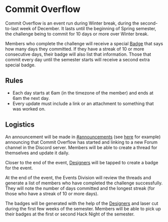 # Commit Overflow

Commit Overflow is an event run during Winter break, during the second-to-last week of December. It lasts until the beginning
of Spring semester, the challenge being to commit for 10 days or more over Winter break.

Members who complete the challenge will receive a special [Badge](/design/badges/README.md) that says how many days
they committed. If they have a streak of 10 or more consecutive days, their badge will also list that information. Those
that commit every day until the semester starts will receive a second extra special badge.

## Rules

- Each day starts at 6am (in the timezone of the member) and ends at 6am the next day.
- Every update must include a link or an attachment to something that was worked on.

## Logistics

An announcement will be made in [#announcements](https://discord.com/channels/772576325897945119/809620019792707594)
(see [here](https://discord.com/channels/772576325897945119/809620019792707594/1318970961487466496) for example) announcing
that Commit Overflow has started and linking to a new Forum channel in the Discord server. Members will be able to
create a thread for themselves and update it daily.

Closer to the end of the event, [Designers](/design/README.md) will be tapped to create a badge for the event.

At the end of the event, the Events Division will review the threads and generate a list of members who have completed
the challenge successfully. They will note the number of days committed and the longest streak (for those who have a
streak of 10 or more days).

The badges will be generated with the help of the [Designers](/design/README.md) and laser cut during the first
few weeks of the semester. Members will be able to pick up their badges at the first or second Hack Night of the semester.

